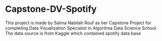 # Capstone-DV-Spotify
This project is made by Salma Nabilah Rouf as her Capstone Project for completing Data Visualization Specialist in Algoritma Data Science School. The data source is from Kaggle which contained spotify data base 
